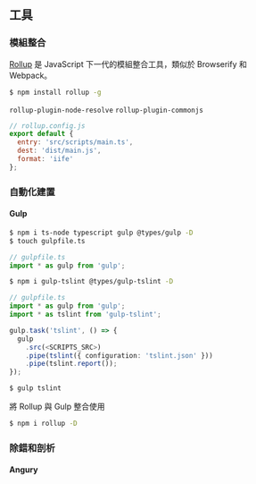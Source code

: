 ## 工具

### 模組整合

[Rollup](http://rollupjs.org/) 是 JavaScript 下一代的模組整合工具，類似於 Browserify 和 Webpack。

```bash
$ npm install rollup -g
```

`rollup-plugin-node-resolve`
`rollup-plugin-commonjs`

```js
// rollup.config.js
export default {
  entry: 'src/scripts/main.ts',
  dest: 'dist/main.js',
  format: 'iife'
};
```

### 自動化建置

#### Gulp
```bash
$ npm i ts-node typescript gulp @types/gulp -D
$ touch gulpfile.ts
```

```ts
// gulpfile.ts
import * as gulp from 'gulp';
```

```bash
$ npm i gulp-tslint @types/gulp-tslint -D
```

```ts
// gulpfile.ts
import * as gulp from 'gulp';
import * as tslint from 'gulp-tslint';

gulp.task('tslint', () => {
  gulp
    .src(<SCRIPTS_SRC>)
    .pipe(tslint({ configuration: 'tslint.json' }))
    .pipe(tslint.report());
});
```

```bash
$ gulp tslint
```

將 Rollup 與 Gulp 整合使用

```bash
$ npm i rollup -D
```


### 除錯和剖析

#### Angury
